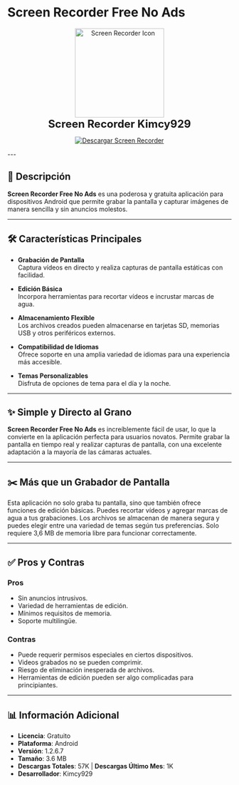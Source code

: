 # Screen Recorder Free No Ads

<p align="center">
    <img src="https://github.com/user-attachments/assets/239b1324-04c3-464b-bc9a-ea0ce3599356" alt="Screen Recorder Icon" width="200">
    <br>
    <span style="font-size: 24px; font-weight: bold;">Screen Recorder Kimcy929 </span>
</p>

<p align="center">
  <a href="https://github.com/CodeByDante/Screen-Recorder/releases/download/Recorder/screen.recorder.apk">
    <img src="https://img.shields.io/badge/Descargar%20Screen%20Recorder-4B0082?style=for-the-badge&logo=android&logoColor=white" alt="Descargar Screen Recorder"/>
  </a>
</p>
---

## 🚀 Descripción
**Screen Recorder Free No Ads** es una poderosa y gratuita aplicación para dispositivos Android que permite grabar la pantalla y capturar imágenes de manera sencilla y sin anuncios molestos.

---

## 🛠️ Características Principales

- **Grabación de Pantalla**  
  Captura vídeos en directo y realiza capturas de pantalla estáticas con facilidad.

- **Edición Básica**  
  Incorpora herramientas para recortar vídeos e incrustar marcas de agua.

- **Almacenamiento Flexible**  
  Los archivos creados pueden almacenarse en tarjetas SD, memorias USB y otros periféricos externos.

- **Compatibilidad de Idiomas**  
  Ofrece soporte en una amplia variedad de idiomas para una experiencia más accesible.

- **Temas Personalizables**  
  Disfruta de opciones de tema para el día y la noche.

---

## ✨ Simple y Directo al Grano
**Screen Recorder Free No Ads** es increíblemente fácil de usar, lo que la convierte en la aplicación perfecta para usuarios novatos. Permite grabar la pantalla en tiempo real y realizar capturas de pantalla, con una excelente adaptación a la mayoría de las cámaras actuales.

---

## ✂️ Más que un Grabador de Pantalla
Esta aplicación no solo graba tu pantalla, sino que también ofrece funciones de edición básicas. Puedes recortar vídeos y agregar marcas de agua a tus grabaciones. Los archivos se almacenan de manera segura y puedes elegir entre una variedad de temas según tus preferencias. Solo requiere 3,6 MB de memoria libre para funcionar correctamente.

---

## ✅ Pros y Contras

### **Pros**
- Sin anuncios intrusivos.
- Variedad de herramientas de edición.
- Mínimos requisitos de memoria.
- Soporte multilingüe.

### **Contras**
- Puede requerir permisos especiales en ciertos dispositivos.
- Videos grabados no se pueden comprimir.
- Riesgo de eliminación inesperada de archivos.
- Herramientas de edición pueden ser algo complicadas para principiantes.

---

## 📊 Información Adicional
- **Licencia**: Gratuito
- **Plataforma**: Android
- **Versión**: 1.2.6.7
- **Tamaño**: 3.6 MB
- **Descargas Totales**: 57K | **Descargas Último Mes**: 1K
- **Desarrollador**: Kimcy929


